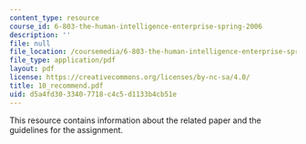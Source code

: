 ```yaml
---
content_type: resource
course_id: 6-803-the-human-intelligence-enterprise-spring-2006
description: ''
file: null
file_location: /coursemedia/6-803-the-human-intelligence-enterprise-spring-2006/d5a4fd3033407718c4c5d1133b4cb51e_10_recommend.pdf
file_type: application/pdf
layout: pdf
license: https://creativecommons.org/licenses/by-nc-sa/4.0/
title: 10_recommend.pdf
uid: d5a4fd30-3340-7718-c4c5-d1133b4cb51e
---
```

This resource contains information about the related paper and the guidelines for the assignment.